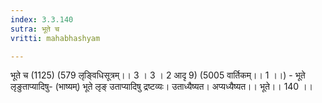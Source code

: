```yaml
---
index: 3.3.140
sutra: भूते च
vritti: mahabhashyam

---
```

 भूते च (1125) (579 लृङ्विधिसूत्रम्।। 3 । 3 । 2 आदृ 9) (5005 वार्तिकम्।। 1 ।।) - भूते लृङुताप्यादिषु- (भाष्यम्) भूते लृङ् उताप्यादिषु द्रष्टव्यः। उताध्यैष्यत। अप्यध्यैष्यत।। भूते।। 140 ।। 